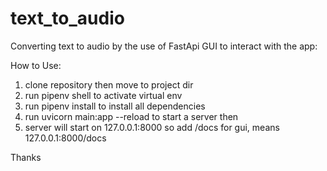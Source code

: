 # text_to_audio
Converting text to audio by the use of FastApi GUI to interact with the app:

How to Use:
1. clone repository then move to project dir
2. run pipenv shell to activate virtual env
3. run pipenv install to install all dependencies
4. run uvicorn main:app --reload to start a server then
5. server will start on 127.0.0.1:8000 so add /docs for gui, means 127.0.0.1:8000/docs

Thanks
